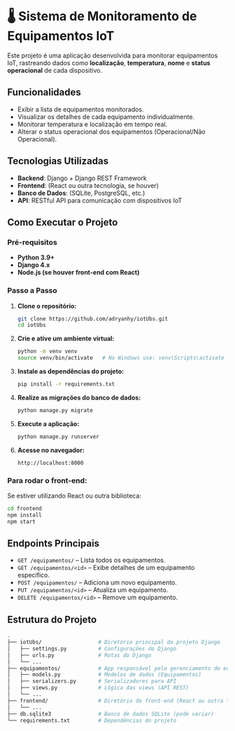 
# 🌡 Sistema de Monitoramento de Equipamentos IoT

Este projeto é uma aplicação desenvolvida para monitorar equipamentos IoT, rastreando dados como **localização**, **temperatura**, **nome** e **status operacional** de cada dispositivo.

## Funcionalidades

- Exibir a lista de equipamentos monitorados.
- Visualizar os detalhes de cada equipamento individualmente.
- Monitorar temperatura e localização em tempo real.
- Alterar o status operacional dos equipamentos (Operacional/Não Operacional).
  
## Tecnologias Utilizadas

- **Backend**: Django + Django REST Framework
- **Frontend**: (React ou outra tecnologia, se houver)
- **Banco de Dados**: (SQLite, PostgreSQL, etc.)
- **API**: RESTful API para comunicação com dispositivos IoT

## Como Executar o Projeto

### Pré-requisitos

- **Python 3.9+**
- **Django 4.x**
- **Node.js (se houver front-end com React)**

### Passo a Passo

1. **Clone o repositório:**

   ```bash
   git clone https://github.com/adryanhy/iotUbs.git
   cd iotUbs
   ```

2. **Crie e ative um ambiente virtual:**

   ```bash
   python -m venv venv
   source venv/bin/activate   # No Windows use: venv\Scripts\activate
   ```

3. **Instale as dependências do projeto:**

   ```bash
   pip install -r requirements.txt
   ```

4. **Realize as migrações do banco de dados:**

   ```bash
   python manage.py migrate
   ```

5. **Execute a aplicação:**

   ```bash
   python manage.py runserver
   ```

6. **Acesse no navegador:**

   ```
   http://localhost:8000
   ```

### Para rodar o front-end:

Se estiver utilizando React ou outra biblioteca:

```bash
cd frontend
npm install
npm start
```

## Endpoints Principais

- `GET /equipamentos/` – Lista todos os equipamentos.
- `GET /equipamentos/<id>` – Exibe detalhes de um equipamento específico.
- `POST /equipamentos/` – Adiciona um novo equipamento.
- `PUT /equipamentos/<id>` – Atualiza um equipamento.
- `DELETE /equipamentos/<id>` – Remove um equipamento.

## Estrutura do Projeto

```bash
.
├── iotUbs/                  # Diretório principal do projeto Django
│   ├── settings.py          # Configurações do Django
│   ├── urls.py              # Rotas do Django
│   └── ...
├── equipamentos/            # App responsável pelo gerenciamento de equipamentos
│   ├── models.py            # Modelos de dados (Equipamentos)
│   ├── serializers.py       # Serializadores para API
│   ├── views.py             # Lógica das views (API REST)
│   └── ...
├── frontend/                # Diretório do front-end (React ou outra tecnologia)
│   └── ...
├── db.sqlite3               # Banco de dados SQLite (pode variar)
└── requirements.txt         # Dependências do projeto
```

